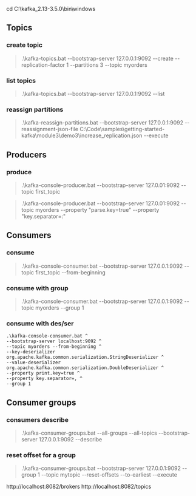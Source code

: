 cd C:\kafka_2.13-3.5.0\bin\windows

## Topics

### create topic
> .\kafka-topics.bat --bootstrap-server 127.0.0.1:9092 --create --replication-factor 1 --partitions 3 --topic myorders
### list topics
> .\kafka-topics.bat --bootstrap-server 127.0.0.1:9092 --list
### reassign partitions
> .\kafka-reassign-partitions.bat --bootstrap-server 127.0.0.1:9092 --reassignment-json-file  C:\Code\samples\getting-started-kafka\module3\demo3\increase_replication.json --execute

## Producers
### produce
> .\kafka-console-producer.bat --bootstrap-server 127.0.01:9092 --topic first_topic

> .\kafka-console-producer.bat --bootstrap-server 127.0.01:9092 --topic myorders --property "parse.key=true" --property "key.separator=:"

## Consumers

### consume
> .\kafka-console-consumer.bat --bootstrap-server 127.0.0.1:9092 --topic first_topic --from-beginning
### consume with group
> .\kafka-console-consumer.bat --bootstrap-server 127.0.0.1:9092 --topic myorders --group 1
### consume with des/ser
```
.\kafka-console-consumer.bat ^
--bootstrap-server localhost:9092 ^
--topic myorders --from-beginning ^
--key-deserializer org.apache.kafka.common.serialization.StringDeserializer ^
--value-deserializer org.apache.kafka.common.serialization.DoubleDeserializer ^
--property print.key=true ^
--property key.separator=, ^
--group 1
```

## Consumer groups
### consumers describe
> .\kafka-consumer-groups.bat --all-groups --all-topics --bootstrap-server 127.0.0.1:9092 --describe
### reset offset for a group
> .\kafka-consumer-groups.bat --bootstrap-server 127.0.0.1:9092 --group 1 --topic mytopic --reset-offsets --to-earliest --execute



http://localhost:8082/brokers
http://localhost:8082/topics

